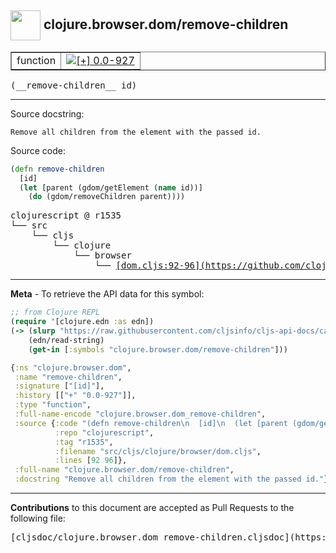 ## <img width="48px" valign="middle" src="http://i.imgur.com/Hi20huC.png"> clojure.browser.dom/remove-children

 <table border="1">
<tr>

<td>function</td>
<td><a href="https://github.com/cljsinfo/cljs-api-docs/tree/0.0-927"><img valign="middle" alt="[+] 0.0-927" src="https://img.shields.io/badge/+-0.0--927-lightgrey.svg"></a> </td>
</tr>
</table>

 <samp>
(__remove-children__ id)<br>
</samp>

---




Source docstring:

```
Remove all children from the element with the passed id.
```

Source code:

```clj
(defn remove-children
  [id]
  (let [parent (gdom/getElement (name id))]
    (do (gdom/removeChildren parent))))
```

 <pre>
clojurescript @ r1535
└── src
    └── cljs
        └── clojure
            └── browser
                └── <ins>[dom.cljs:92-96](https://github.com/clojure/clojurescript/blob/r1535/src/cljs/clojure/browser/dom.cljs#L92-L96)</ins>
</pre>


---

__Meta__ - To retrieve the API data for this symbol:

```clj
;; from Clojure REPL
(require '[clojure.edn :as edn])
(-> (slurp "https://raw.githubusercontent.com/cljsinfo/cljs-api-docs/catalog/cljs-api.edn")
    (edn/read-string)
    (get-in [:symbols "clojure.browser.dom/remove-children"]))
```

```clj
{:ns "clojure.browser.dom",
 :name "remove-children",
 :signature ["[id]"],
 :history [["+" "0.0-927"]],
 :type "function",
 :full-name-encode "clojure.browser.dom_remove-children",
 :source {:code "(defn remove-children\n  [id]\n  (let [parent (gdom/getElement (name id))]\n    (do (gdom/removeChildren parent))))",
          :repo "clojurescript",
          :tag "r1535",
          :filename "src/cljs/clojure/browser/dom.cljs",
          :lines [92 96]},
 :full-name "clojure.browser.dom/remove-children",
 :docstring "Remove all children from the element with the passed id."}

```

---

__Contributions__ to this document are accepted as Pull Requests to the following file:

 <pre>
[cljsdoc/clojure.browser.dom_remove-children.cljsdoc](https://github.com/cljsinfo/cljs-api-docs/blob/master/cljsdoc/clojure.browser.dom_remove-children.cljsdoc)
</pre>

